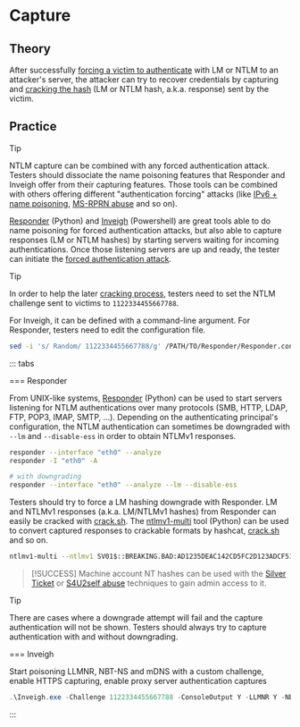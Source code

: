 # Capture

## Theory

After successfully [forcing a victim to authenticate](../mitm-and-coerced-authentications/) with LM or NTLM to an attacker's server, the attacker can try to recover credentials by capturing and [cracking the hash](../credentials/cracking.md) (LM or NTLM hash, a.k.a. response) sent by the victim.

## Practice

> [!TIP]
> NTLM capture can be combined with any forced authentication attack. Testers should dissociate the name poisoning features that Responder and Inveigh offer from their capturing features. Those tools can be combined with others offering different "authentication forcing" attacks (like [IPv6 + name poisoning](../mitm-and-coerced-authentications/#ipv6-dns-poisoning), [MS-RPRN abuse](../mitm-and-coerced-authentications/#ms-rprn-abuse) and so on).

[Responder](https://github.com/SpiderLabs/Responder) (Python) and [Inveigh](https://github.com/Kevin-Robertson/Inveigh) (Powershell) are great tools able to do name poisoning for forced authentication attacks, but also able to capture responses (LM or NTLM hashes) by starting servers waiting for incoming authentications. Once those listening servers are up and ready, the tester can initiate the [forced authentication attack](../mitm-and-coerced-authentications/).

> [!TIP]
> In order to help the later [cracking process](../credentials/cracking.md#tips-and-tricks), testers need to set the NTLM challenge sent to victims to `1122334455667788`.
> 
> For Inveigh, it can be defined with a command-line argument. For Responder, testers need to edit the configuration file.
> 
> ```bash
> sed -i 's/ Random/ 1122334455667788/g' /PATH/TO/Responder/Responder.conf
> ```

::: tabs

=== Responder

From UNIX-like systems, [Responder](https://github.com/lgandx/Responder) (Python) can be used to start servers listening for NTLM authentications over many protocols (SMB, HTTP, LDAP, FTP, POP3, IMAP, SMTP, ...). Depending on the authenticating principal's configuration, the NTLM authentication can sometimes be downgraded with `--lm` and `--disable-ess` in order to obtain NTLMv1 responses.

```bash
responder --interface "eth0" --analyze
responder -I "eth0" -A

# with downgrading
responder --interface "eth0" --analyze --lm --disable-ess
```

Testers should try to force a LM hashing downgrade with Responder. LM and NTLMv1 responses (a.k.a. LM/NTLMv1 hashes) from Responder can easily be cracked with [crack.sh](https://crack.sh/netntlm/). The [ntlmv1-multi](https://github.com/evilmog/ntlmv1-multi) tool (Python) can be used to convert captured responses to crackable formats by hashcat, [crack.sh](https://crack.sh/netntlm/) and so on.

```bash
ntlmv1-multi --ntlmv1 SV01$::BREAKING.BAD:AD1235DEAC142CD5FC2D123ADCF51A111ADF45C2345ADCF5:AD1235DEAC142CD5FC2D123ADCF51A111ADF45C2345ADCF5:1122334455667788
```

> [!SUCCESS]
> Machine account NT hashes can be used with the [Silver Ticket](../kerberos/forged-tickets/silver.md) or [S4U2self abuse](../kerberos/delegations/s4u2self-abuse.md) techniques to gain admin access to it.

> [!TIP]
> There are cases where a downgrade attempt will fail and the capture authentication will not be shown. Testers should always try to capture authentication with and without downgrading.


=== Inveigh

Start poisoning LLMNR, NBT-NS and mDNS with a custom challenge, enable HTTPS capturing, enable proxy server authentication captures

```powershell
.\Inveigh.exe -Challenge 1122334455667788 -ConsoleOutput Y -LLMNR Y -NBNS Y -mDNS Y -HTTPS Y -Proxy Y
```

:::

